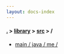```yaml
---
layout: docs-index
---
```

#### [.](./../../index) > [library](./../index) > [src](./index) > **/**

- [main / java / me / ](main/java/me/)

